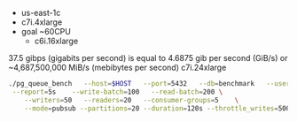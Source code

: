
- us-east-1c
- c7i.4xlarge
- goal ~60CPU
  - c6i.16xlarge


37.5 gibps (gigabits per second) is equal to 4.6875 gib per second (GiB/s) or ~4,687,500,000 MiB/s (mebibytes per second)
c7i.24xlarge

```bash
./pg_queue_bench   --host=$HOST   --port=5432   --db=benchmark   --user=postgres   --password=postgres \
 --report=5s    --write-batch=100   --read-batch=200 \
    --writers=50   --readers=20   --consumer-groups=5    \
    --mode=pubsub --partitions=20 --duration=120s --throttle_writes=50000
```
